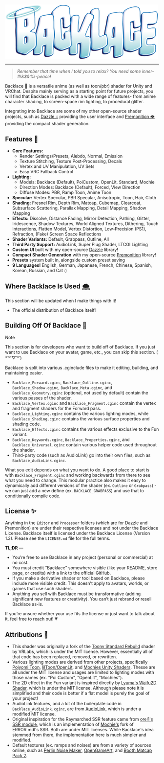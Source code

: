 <p align="left">
  <img src="./.assets/backlace.png" alt="Backlace Logo" width="500"/>
</p>

---

> *Remember that time when I told you to relax? You need some inner-#!&$&%!-peace!*

Backlace 🎀 is a versatile anime (as well as toon/pbr) shader for Unity and VRChat. Despite mainly serving as a starting point for future projects, you will find that Backlace is packed with a wide range of features- from anime character shading, to screen-space rim lighting, to procedural glitter. 

Integrating into Backlace are some of my other open-source shader projects, such as [Dazzle 🎶](https://github.com/kleineluka/dazzle) providing the user interface and [Premonition 👁️](https://github.com/kleineluka/premonition) providing the compact shader generation.

## Features 🌈
- **Core Features:**
	- Render Settings/Presets, Alebdo, Normal, Emission
	- Texture Stitching, Texture Post-Processing, Decals
	- Vertex and UV Manipulation, UV Sets
	- Easy VRC Fallback Control
 - **Lighting:**
	 - Models: Backlace (Default), PoiCustom, OpenLit, Standard, Mochie
	 - Direction Modes: Backlace (Default), Forced, View Direction
	 - Diffuse Modes: PBR, Ramp Toon, Anime Toon
- **Specular:** Vertex Specular, PBR Specular, Anisotropic, Toon, Hair, Cloth
- **Shading:** Fresnel Rim, Depth Rim, Matcap, Cubemap, Clearcoat, Subsurface Scattering, Parallax Mapping, Detail Mapping, Shadow Mapping
- **Effects:** Dissolve, Distance Fading, Mirror Detection, Pathing, Glitter, Iridescence, Shadow Textures, World Aligned Textures, Dithering, Touch Interactions, Flatten Model, Vertex Distortion, Low-Precision (PS1), Refraction, (Fake) Screen Space Reflections
- **Shader Variants:** Default, Grabpass, Outline, All
- **Third Party Support:** AudioLink, Super Plug Shader, LTCGI Lighting
- **Custom UI** built with my open-source [Dazzle](https://github.com/kleineluka/dazzle) library!
- **Compact Shader Generation** with my open-source [Premonition](https://github.com/kleineluka/premonition) library!
- **Presets** system built in, alongside custom preset saving
- **9 Languages!** English, German, Japanese, French, Chinese, Spanish, Korean, Russian, and Cat :)

## Where Backlace Is Used 🌨️
This section will be updated when I make things with it!

- The official distribution of Backlace itself!

## Building Off Of Backlace 🫧

> [!NOTE] 
> This section is for developers who want to build off of Backlace. If you just want to use Backlace on your avatar, game, etc., you can skip this section. ( \*︾▽︾)

Backlace is split into various .cginclude files to make it editing, building, and maintaining easier.
- `Backlace_Forward.cginc`, `Backlace_Outline.cginc`, `Backlace_Shadow.cginc`, `Backlace_Meta.cginc`, and `Backlace_Geometry.cginc` (optional, not used by default) contain the various passes of the shader.
- `Backlace_Vertex.cginc` and `Backlace_Fragment.cginc` contain the vertex and fragment shaders for the Forward pass.
- `Backlace_Lighting.cginc` contains the various lighting modes, while `Backlace_Shading.cginc` contains the various surface properties and shading code.
- `Backlace_Effects.cginc` contains the various effects exclusive to the Fun variant.
- `Backlace_Keywords.cginc`, `Backlace_Properties.cginc`, and `Backlace_Universal.cginc` contain various helper code used throughout the shader.
- Third-party code (such as AudioLink) go into their own files, such as `Backlace_AudioLink.cginc`.

What you edit depends on what you want to do. A good place to start is with `Backlace_Fragment.cginc` and working backwards from there to see what you need to change. This modular practice also makes it easy to dynamically add different versions of the shader (ex. `Outline` or `Grabpass`) - we can just add a new define (ex. `BACKLACE_GRABPASS`) and use that to conditionally compile code.

## License ✨
Anything in the `Editor` and `Processor` folders (which are for Dazzle and Premonition) are under their respective licenses and not under the Backlace License. Backlace itself is licensed under the Backlace License (Version 1.3). Please see the `LICENSE.md` file for the full terms.

**TL;DR** —
- You’re free to use Backlace in any project (personal or commercial) at no cost.
- You must credit “Backlace” somewhere visible (like your README, store page, or credits) with a link to the official GitHub.
- If you make a derivative shader or tool based on Backlace, please include more visible credit. This doesn't apply to avatars, worlds, or games that use such shaders.
- Anything you sell with Backlace must be transformative (adding significant new features or creativity). You can’t just rebrand or resell Backlace as-is.

If you’re unsure whether your use fits the license or just want to talk about it, feel free to reach out! 💗

## Attributions 🎨
- This shader was originally a fork of the [Toony Standard Rebuild](https://github.com/VRLabs/Toony-Standard-Rebuild) shader by VRLabs, which is under the MIT license. However, essentially all of that code has been replaced, removed, or rewritten.
- Various lighting modes are derived from other projects, specifically [Poiyomi Toon](https://github.com/poiyomi/PoiyomiToonShader), [lilToon/OpenLit](https://github.com/lilxyzw/lilToon), and [Mochies Unity Shaders](https://github.com/MochiesCode/Mochies-Unity-Shaders/). Thesse are all under the MIT license and usages are limited to lighting modes with those names (ex. \"Poi Custom\", \"OpenLit\", \"Mochies\").
- The 2D effect in the Fun variant is inspired directly by [Lyuma's Waifu2D Shader](https://github.com/lyuma/LyumaShader), which is under the MIT license. Although  please note it is simplified and their code is better if a flat model is purely the goal of your project!
- AudioLink features, and a lot of the boilerplate code in `Backlace_AudioLink.cginc`, are from [AudioLink](https://github.com/llealloo/audiolink), which is under a modified MIT license.
- Original inspiration for the Raymarched SSR feature came from [orel1's SSR module](github.com/orels1/orels-Unity-Shaders), which is an implementation of [Mochie's](https://github.com/MochiesCode/Mochies-Unity-Shaders/) fork of ERROR.mdl's SSR. Both are under MIT licenses. While Backlace's idea stemmed from there, the implementation here is much simpler and modified.
- Default textures (ex. ramps and noises) are from a variety of sources online, such as [Perlin Noise Maker](http://kitfox.com/projects/perlinNoiseMaker/), [OpenGameArt](https://opengameart.org/), and [Booth Matcap Pack 2](https://booth.pm/ja/items/5755167).